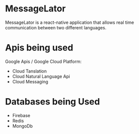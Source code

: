 # MessageLator
MessageLator is a react-native application that allows real time communication between two different languages.

# Apis being used

Google Apis / Google Cloud Platform:
- Cloud Tanslation 
- Cloud Natural Language Api
- Cloud Messaging

# Databases being Used

- Firebase
- Redis
- MongoDb


